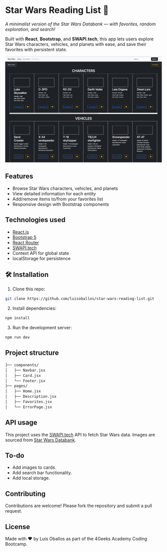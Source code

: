 # Star Wars Reading List 🌌

*A minimalist version of the Star Wars Databank — with favorites, random exploration, and search!*

Built with **React**, **Bootstrap**, and **SWAPI.tech**, this app lets users explore Star Wars characters, vehicles, and planets with ease, and save their favorites with persistent state.

![Star Wars Blog Screenshot](./img/home.png)

## Features

- Browse Star Wars characters, vehicles, and planets
- View detailed information for each entity
- Add/remove items to/from your favorites list
- Responsive design with Bootstrap components

## Technologies used

- [React.js](https://reactjs.org/)
- [Bootstrap 5](https://getbootstrap.com/)
- [React Router](https://reactrouter.com/)
- [SWAPI.tech](https://www.swapi.tech/)
- Context API for global state
- localStorage for persistence

## 🛠 Installation

1. Clone this repo:
```bash
git clone https://github.com/luisoballos/star-wars-reading-list.git
```

2. Install dependencies:
``` bash
npm install
```

3. Run the development server:
``` bash
npm run dev
```

## Project structure
``` bash
├── components/
│   ├── Navbar.jsx
│   ├── Card.jsx
│   └── Footer.jsx
├── pages/
│   ├── Home.jsx
│   ├── Description.jsx
│   ├── Favorites.jsx
│   └── ErrorPage.jsx
```

## API usage
This project uses the [SWAPI.tech](https://www.swapi.tech/documentation) API to fetch Star Wars data. Images are sourced from [Star Wars Databank](https://www.starwars.com/databank).

## To-do
- Add images to cards.
- Add search bar functionality.
- Add local storage.

## Contributing
Contributions are welcome! Please fork the repository and submit a pull request.

## License
Made with ❤️ by Luis Oballos as part of the 4Geeks Academy Coding Bootcamp.